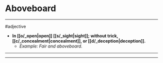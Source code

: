 # Aboveboard
---
#adjective
- **In [[o/_open|open]] [[s/_sight|sight]]; without trick, [[c/_concealment|concealment]], or [[d/_deception|deception]].**
	- _Example: Fair and aboveboard._
---
---
